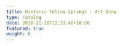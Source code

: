 ```yaml
---
title: Historic Yellow Springs | Art Show
type: Catalog
date: 2018-11-18T12:33:46+10:00
featured: true
weight: 6
---
```

